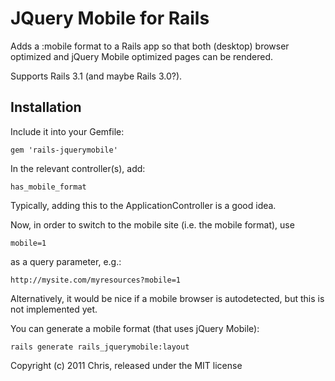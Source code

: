 JQuery Mobile for Rails
=======================

Adds a :mobile format to a Rails app so that both (desktop) browser optimized and jQuery Mobile optimized pages can be rendered.

Supports Rails 3.1 (and maybe Rails 3.0?).

Installation
------------

Include it into your Gemfile:

	gem 'rails-jquerymobile'

In the relevant controller(s), add:

	has_mobile_format

Typically, adding this to the ApplicationController is a good idea.

Now, in order to switch to the mobile site (i.e. the mobile format), use

	mobile=1

as a query parameter, e.g.:

	http://mysite.com/myresources?mobile=1

Alternatively, it would be nice if a mobile browser is autodetected, but this is not implemented yet.

You can generate a mobile format (that uses jQuery Mobile):

	rails generate rails_jquerymobile:layout

Copyright (c) 2011 Chris, released under the MIT license
